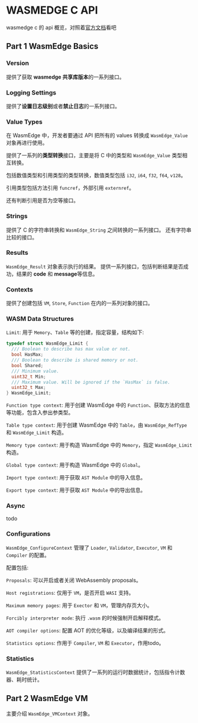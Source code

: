 # WASMEDGE C API

wasmedge c 的 api 概览，对照着[官方文档](https://wasmedge.org/docs/embed/c/reference/latest#version)看吧

## Part 1 WasmEdge Basics

### Version

提供了获取 **wasmedge 共享库版本**的一系列接口。

### Logging Settings

提供了**设置日志级别**或者**禁止日志**的一系列接口。

### Value Types

在 WasmEdge 中，开发者要通过 API 把所有的 values 转换成 `WasmEdge_Value` 对象再进行使用。

提供了一系列的**类型转换**接口，主要是将 C 中的类型和 `WasmEdge_Value` 类型相互转换。

包括数值类型和引用类型的类型转换，数值类型包括 `i32`, `i64`, `f32`, `f64`, `v128`。

引用类型包括方法引用 `funcref`，外部引用 `externref`。

还有判断引用是否为空等接口。

### Strings

提供了 C 的字符串转换和 `WasmEdge_String` 之间转换的一系列接口。
还有字符串比较的接口。

### Results

`WasmEdge_Result` 对象表示执行的结果。
提供一系列接口，包括判断结果是否成功，结果的 **code** 和 **message**等信息。

### Contexts

提供了创建包括 `VM`, `Store`, `Function` 在内的一系列对象的接口。

### WASM Data Structures

`Limit`: 用于 `Memory`、`Table` 等的创建，指定容量，结构如下:

```c
typedef struct WasmEdge_Limit {
  /// Boolean to describe has max value or not.
  bool HasMax;
  /// Boolean to describe is shared memory or not.
  bool Shared;
  /// Minimum value.
  uint32_t Min;
  /// Maximum value. Will be ignored if the `HasMax` is false.
  uint32_t Max;
} WasmEdge_Limit;
```

`Function type context`: 用于创建 WasmEdge 中的 `Function`、获取方法的信息等功能，包含入参出参类型。

`Table type context`: 用于创建 WasmEdge 中的 `Table`，由 `WasmEdge_RefType` 和 `WasmEdge_Limit` 构造。

`Memory type context`: 用于构造 WasmEdge 中的 `Memory`，指定 `WasmEdge_Limit` 构造。

`Global type context`: 用于构造 WasmEdge 中的 `Global`。

`Import type context`: 用于获取 `AST Module` 中的导入信息。

`Export type context`: 用于获取 `AST Module` 中的导出信息。

### Async

todo

### Configurations

`WasmEdge_ConfigureContext` 管理了 `Loader`, `Validator`, `Executor`, `VM` 和 `Compiler` 的配置。

配置包括:

`Proposals`: 可以开启或者关闭 WebAssembly proposals。

`Host registrations`: 仅用于 `VM`，是否开启 `WASI` 支持。

`Maximum memory pages`: 用于 `Exector` 和 `VM`，管理内存页大小。

`Forcibly interpreter mode`: 执行 `.wasm` 的时候强制开启解释模式。

`AOT compiler options`: 配置 AOT 的优化等级，以及编译结果的形式。

`Statistics options`: 作用于 `Compiler`, `VM` 和 `Executor`，作用todo。

### Statistics

`WasmEdge_StatisticsContext` 提供了一系列的运行时数据统计，包括指令计数器、耗时统计。

## Part 2 WasmEdge VM

主要介绍 `WasmEdge_VMContext` 对象。
